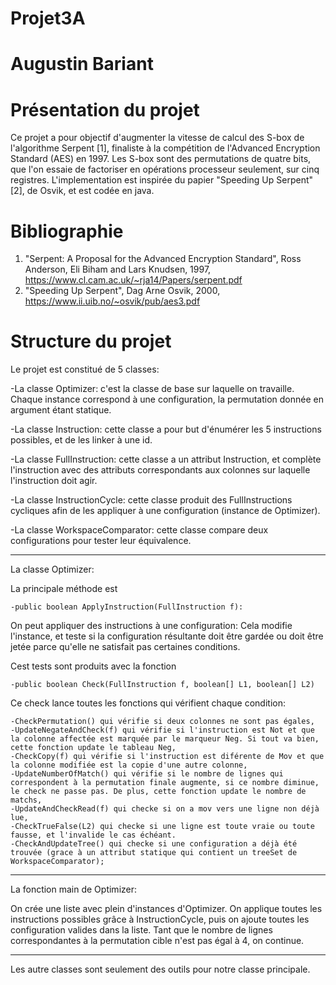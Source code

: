 # Projet3A
# Augustin Bariant
# Présentation du projet

Ce projet a pour objectif d'augmenter la vitesse de calcul des S-box de l'algorithme Serpent [1], finaliste à la compétition de l'Advanced Encryption Standard (AES) en 1997. Les S-box sont des permutations de quatre bits, que l'on essaie de factoriser en opérations processeur seulement, sur cinq registres. L'implementation est inspirée du papier "Speeding Up Serpent" [2], de Osvik, et est codée en java.

# Bibliographie

1. "Serpent: A Proposal for the Advanced Encryption Standard", Ross Anderson, Eli Biham and Lars Knudsen, 1997, https://www.cl.cam.ac.uk/~rja14/Papers/serpent.pdf
2. "Speeding Up Serpent", Dag Arne Osvik, 2000, https://www.ii.uib.no/~osvik/pub/aes3.pdf

# Structure du projet

Le projet est constitué de 5 classes:

-La classe Optimizer: c'est la classe de base sur laquelle on travaille. Chaque instance correspond à une configuration, la permutation donnée en argument étant statique.

-La classe Instruction: cette classe a pour but d'énumérer les 5 instructions possibles, et de les linker à une id.

-La classe FullInstruction: cette classe a un attribut Instruction, et complète l'instruction avec des attributs correspondants aux colonnes sur laquelle l'instruction doit agir.

-La classe InstructionCycle: cette classe produit des FullInstructions cycliques afin de les appliquer à une configuration (instance de Optimizer).

-La classe WorkspaceComparator: cette classe compare deux configurations pour tester leur équivalence.

-------------------------------------------
La classe Optimizer:

La principale méthode est

	-public boolean ApplyInstruction(FullInstruction f):

On peut appliquer des instructions à une configuration: Cela modifie l'instance, et teste si la configuration résultante doit être gardée ou doit être jetée parce qu'elle ne satisfait pas certaines conditions.

Cest tests sont produits avec la fonction 

	-public boolean Check(FullInstruction f, boolean[] L1, boolean[] L2)

Ce check lance toutes les fonctions qui vérifient chaque condition:

	-CheckPermutation() qui vérifie si deux colonnes ne sont pas égales,
	-UpdateNegateAndCheck(f) qui vérifie si l'instruction est Not et que la colonne affectée est marquée par le marqueur Neg. Si tout va bien, cette fonction update le tableau Neg,
	-CheckCopy(f) qui vérifie si l'instruction est diférente de Mov et que la colonne modifiée est la copie d'une autre colonne,
	-UpdateNumberOfMatch() qui vérifie si le nombre de lignes qui correspondent à la permutation finale augmente, si ce nombre diminue, le check ne passe pas. De plus, cette fonction update le nombre de matchs,
	-UpdateAndCheckRead(f) qui checke si on a mov vers une ligne non déjà lue,
	-CheckTrueFalse(L2) qui checke si une ligne est toute vraie ou toute fausse, et l'invalide le cas échéant.
	-CheckAndUpdateTree() qui checke si une configuration a déjà été trouvée (grace à un attribut statique qui contient un treeSet de WorkspaceComparator);

---------------------------------------------
La fonction main de Optimizer:

On crée une liste avec plein d'instances d'Optimizer. On applique toutes les instructions possibles grâce à InstructionCycle, puis on ajoute toutes les configuration valides dans la liste.
Tant que le nombre de lignes correspondantes à la permutation cible n'est pas égal à 4, on continue.


----------------------------------------------

Les autre classes sont seulement des outils pour notre classe principale.


